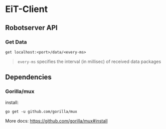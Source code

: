 # EiT-Client

## Robotserver API
### Get Data
```HTTP
get localhost:<port>/data/<every-ms>
```
> `every-ms` specifies the interval (in millisec) of received data packages

## Dependencies
### Gorilla/mux
install: 
```
go get -u github.com/gorilla/mux
```
More docs: 
https://github.com/gorilla/mux#install
